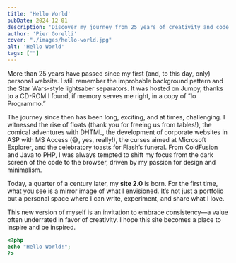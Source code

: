 ```yaml
---
title: 'Hello World'
pubDate: 2024-12-01
description: 'Discover my journey from 25 years of creativity and code to my new personal site: a space to share, experiment, and inspire with passion and consistency.'
author: 'Pier Gorelli'
cover: "./images/hello-world.jpg"
alt: 'Hello World'
tags: [""]
---
```

More than 25 years have passed since my first (and, to this day, only) personal website. I still remember the improbable background pattern and the Star Wars-style lightsaber separators. It was hosted on Jumpy, thanks to a CD-ROM I found, if memory serves me right, in a copy of “Io Programmo.”

The journey since then has been long, exciting, and at times, challenging. I witnessed the rise of floats (thank you for freeing us from tables!), the comical adventures with DHTML, the development of corporate websites in ASP with MS Access (😅, yes, really!), the curses aimed at Microsoft Explorer, and the celebratory toasts for Flash’s funeral. From ColdFusion and Java to PHP, I was always tempted to shift my focus from the dark screen of the code to the browser, driven by my passion for design and minimalism.

Today, a quarter of a century later, my **site 2.0** is born. For the first time, what you see is a mirror image of what I envisioned. It’s not just a portfolio but a personal space where I can write, experiment, and share what I love.

This new version of myself is an invitation to embrace consistency—a value often underrated in favor of creativity. I hope this site becomes a place to inspire and be inspired.

```php
<?php
echo "Hello World!";
?>